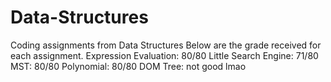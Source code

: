 # Data-Structures
Coding assignments from Data Structures
Below are the grade received for each assignment.
Expression Evaluation: 80/80
Little Search Engine: 71/80
MST: 80/80
Polynomial: 80/80
DOM Tree: not good lmao
